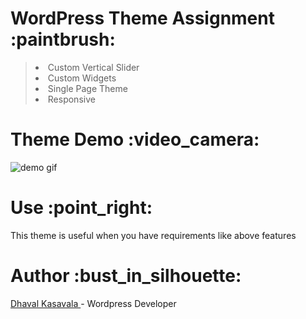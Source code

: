 <h1>WordPress Theme Assignment :paintbrush: </h1>  

<blockquote>
  <li>Custom Vertical Slider</li>
  <li>Custom Widgets</li>
  <li>Single Page Theme</li>
  <li>Responsive</li>
</blockquote>


<h1> Theme Demo :video_camera: </h1>
 
 <img src="https://media.giphy.com/media/kC1rGBay7sCGqbuR5i/giphy.gif" alt="demo gif">
 
 <h1>Use :point_right: </h1>
 <p>This theme is useful when you have requirements like above features </p>
 
 <h1>Author :bust_in_silhouette: </h1>
 <a href="https://profiles.wordpress.org/dhavalkasvala/">Dhaval Kasavala </a> - Wordpress Developer
